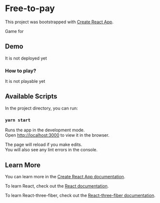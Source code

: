 # Free-to-pay

This project was bootstrapped with [Create React App](https://github.com/facebook/create-react-app).

Game for 

## Demo

It is not deployed yet

### How to play?

It is not playable yet

## Available Scripts

In the project directory, you can run:

### `yarn start`

Runs the app in the development mode.\
Open [http://localhost:3000](http://localhost:3000) to view it in the browser.

The page will reload if you make edits.\
You will also see any lint errors in the console.

## Learn More

You can learn more in the [Create React App documentation](https://facebook.github.io/create-react-app/docs/getting-started).

To learn React, check out the [React documentation](https://reactjs.org/).

To learn React-three-fiber, check out the [React-three-fiber documentation](https://github.com/pmndrs/react-three-fiber).
